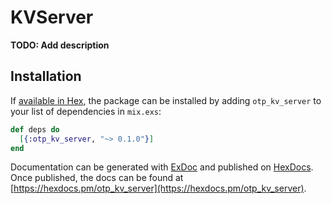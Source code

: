 # KVServer

**TODO: Add description**

## Installation

If [available in Hex](https://hex.pm/docs/publish), the package can be installed
by adding `otp_kv_server` to your list of dependencies in `mix.exs`:

```elixir
def deps do
  [{:otp_kv_server, "~> 0.1.0"}]
end
```

Documentation can be generated with [ExDoc](https://github.com/elixir-lang/ex_doc)
and published on [HexDocs](https://hexdocs.pm). Once published, the docs can
be found at [https://hexdocs.pm/otp_kv_server](https://hexdocs.pm/otp_kv_server).


